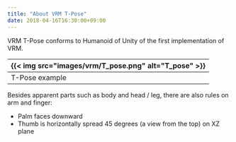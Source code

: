 ```yaml
---
title: "About VRM T-Pose"
date: 2018-04-16T16:30:00+09:00
---
```


VRM T-Pose conforms to Humanoid of Unity of the first implementation of VRM.

|{{< img src="images/vrm/T_pose.png" alt="T_pose" >}}|
|-----|
|T-Pose example|

Besides apparent parts such as body and head / leg, there are also rules on arm and finger:

* Palm faces downward
* Thumb is horizontally spread 45 degrees (a view from the top) on XZ plane

[^tpose]: [Mecanim Humanoids](https://blogs.unity3d.com/2014/05/26/mecanim-humanoids/)

